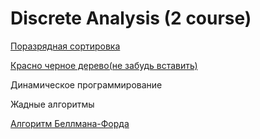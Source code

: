 # Discrete Analysis (2 course)

[Поразрядная сортировка](https://github.com/Ivan-Batyanovsky/DA/tree/master/Radix%20Sort)

[Красно черное дерево(не забудь вставить)](https://github.com/Ivan-Batyanovsky/DA/tree/master/Red%20Black%20Tree)

Динамическое программирование

Жадные алгоритмы

[Алгоритм Беллмана-Форда](https://github.com/Ivan-Batyanovsky/DA/tree/master/%D0%90%D0%BB%D0%B3%D0%BE%D1%80%D0%B8%D1%82%D0%BC%20%D0%91%D0%B5%D0%BB%D0%BB%D0%BC%D0%B0%D0%BD%D0%B0-%D0%A4%D0%BE%D1%80%D0%B4%D0%B0)
